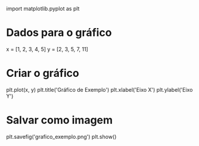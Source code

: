 import matplotlib.pyplot as plt

# Dados para o gráfico
x = [1, 2, 3, 4, 5]
y = [2, 3, 5, 7, 11]

# Criar o gráfico
plt.plot(x, y)
plt.title('Gráfico de Exemplo')
plt.xlabel('Eixo X')
plt.ylabel('Eixo Y')

# Salvar como imagem
plt.savefig('grafico_exemplo.png')
plt.show()
